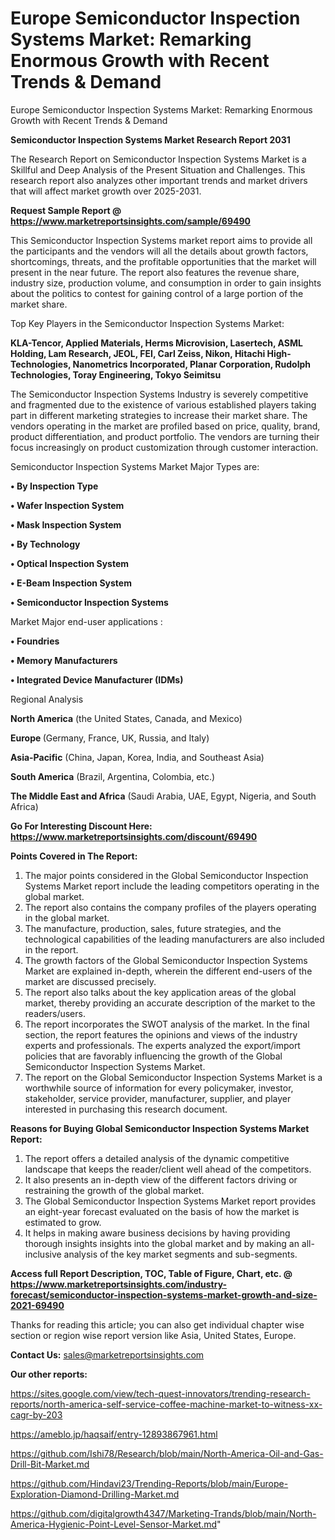 # Europe Semiconductor Inspection Systems Market: Remarking Enormous Growth with Recent Trends & Demand
Europe Semiconductor Inspection Systems Market: Remarking Enormous Growth with Recent Trends & Demand

<strong>Semiconductor Inspection Systems Market Research Report 2031</strong>

The Research Report on Semiconductor Inspection Systems Market is a Skillful and Deep Analysis of the Present Situation and Challenges. This research report also analyzes other important trends and market drivers that will affect market growth over 2025-2031.

<strong>Request Sample Report @ <a href=https://www.marketreportsinsights.com/sample/69490>https://www.marketreportsinsights.com/sample/69490</a></strong>

This Semiconductor Inspection Systems market report aims to provide all the participants and the vendors will all the details about growth factors, shortcomings, threats, and the profitable opportunities that the market will present in the near future. The report also features the revenue share, industry size, production volume, and consumption in order to gain insights about the politics to contest for gaining control of a large portion of the market share.

Top Key Players in the Semiconductor Inspection Systems Market:

<strong>KLA-Tencor, Applied Materials, Herms Microvision, Lasertech, ASML Holding, Lam Research, JEOL, FEI, Carl Zeiss, Nikon, Hitachi High-Technologies, Nanometrics Incorporated, Planar Corporation, Rudolph Technologies, Toray Engineering, Tokyo Seimitsu</strong>

The Semiconductor Inspection Systems Industry is severely competitive and fragmented due to the existence of various established players taking part in different marketing strategies to increase their market share. The vendors operating in the market are profiled based on price, quality, brand, product differentiation, and product portfolio. The vendors are turning their focus increasingly on product customization through customer interaction.

Semiconductor Inspection Systems Market Major Types are:

<strong>• By Inspection Type

• Wafer Inspection System

• Mask Inspection System

• By Technology

• Optical Inspection System

• E-Beam Inspection System

• Semiconductor Inspection Systems</strong>

Market Major end-user applications :

<strong>• Foundries

• Memory Manufacturers

• Integrated Device Manufacturer (IDMs)</strong>

Regional Analysis

</u><strong><b>North America</b></strong> (the United States, Canada, and Mexico)

<strong><b>Europe </b></strong>(Germany, France, UK, Russia, and Italy)

<strong><b>Asia-Pacific</b></strong> (China, Japan, Korea, India, and Southeast Asia)

<strong><b>South America</b></strong> (Brazil, Argentina, Colombia, etc.)

<strong><b>The Middle East and Africa</b></strong> (Saudi Arabia, UAE, Egypt, Nigeria, and South Africa)

<strong>Go For Interesting Discount Here: <a href=https://www.marketreportsinsights.com/discount/69490>https://www.marketreportsinsights.com/discount/69490</a></strong>

<strong>Points Covered in The Report:</strong>
<ol>
  <li>The major points considered in the Global Semiconductor Inspection Systems Market report include the leading competitors operating in the global market.</li>
  <li>The report also contains the company profiles of the players operating in the global market.</li>
  <li>The manufacture, production, sales, future strategies, and the technological capabilities of the leading manufacturers are also included in the report.</li>
  <li>The growth factors of the Global Semiconductor Inspection Systems Market are explained in-depth, wherein the different end-users of the market are discussed precisely.</li>
  <li>The report also talks about the key application areas of the global market, thereby providing an accurate description of the market to the readers/users.</li>
  <li>The report incorporates the SWOT analysis of the market. In the final section, the report features the opinions and views of the industry experts and professionals. The experts analyzed the export/import policies that are favorably influencing the growth of the Global Semiconductor Inspection Systems Market.</li>
  <li>The report on the Global Semiconductor Inspection Systems Market is a worthwhile source of information for every policymaker, investor, stakeholder, service provider, manufacturer, supplier, and player interested in purchasing this research document.</li>
</ol>
<strong>Reasons for Buying Global Semiconductor Inspection Systems Market Report:</strong>

<ol>
  <li>The report offers a detailed analysis of the dynamic competitive landscape that keeps the reader/client well ahead of the competitors.</li>
  <li>It also presents an in-depth view of the different factors driving or restraining the growth of the global market.</li>
  <li>The Global Semiconductor Inspection Systems Market report provides an eight-year forecast evaluated on the basis of how the market is estimated to grow.</li>
  <li>It helps in making aware business decisions by having providing thorough insights insights into the global market and by making an all-inclusive analysis of the key market segments and sub-segments.</li>
</ol>
<strong>Access full Report Description, TOC, Table of Figure, Chart, etc. @ <a href=https://www.marketreportsinsights.com/industry-forecast/semiconductor-inspection-systems-market-growth-and-size-2021-69490>https://www.marketreportsinsights.com/industry-forecast/semiconductor-inspection-systems-market-growth-and-size-2021-69490</a></strong>


Thanks for reading this article; you can also get individual chapter wise section or region wise report version like Asia, United States, Europe.

<strong>Contact Us:</strong>
sales@marketreportsinsights.com

<strong>Our other reports:</strong>

<a href=https://sites.google.com/view/tech-quest-innovators/trending-research-reports/north-america-self-service-coffee-machine-market-to-witness-xx-cagr-by-203>https://sites.google.com/view/tech-quest-innovators/trending-research-reports/north-america-self-service-coffee-machine-market-to-witness-xx-cagr-by-203</a>

<a href=https://ameblo.jp/haqsaif/entry-12893867961.html>https://ameblo.jp/haqsaif/entry-12893867961.html</a>

<a href=https://github.com/Ishi78/Research/blob/main/North-America-Oil-and-Gas-Drill-Bit-Market.md>https://github.com/Ishi78/Research/blob/main/North-America-Oil-and-Gas-Drill-Bit-Market.md</a>

<a href=https://github.com/Hindavi23/Trending-Reports/blob/main/Europe-Exploration-Diamond-Drilling-Market.md>https://github.com/Hindavi23/Trending-Reports/blob/main/Europe-Exploration-Diamond-Drilling-Market.md</a>

<a href=https://github.com/digitalgrowth4347/Marketing-Trands/blob/main/North-America-Hygienic-Point-Level-Sensor-Market.md>https://github.com/digitalgrowth4347/Marketing-Trands/blob/main/North-America-Hygienic-Point-Level-Sensor-Market.md</a>"
